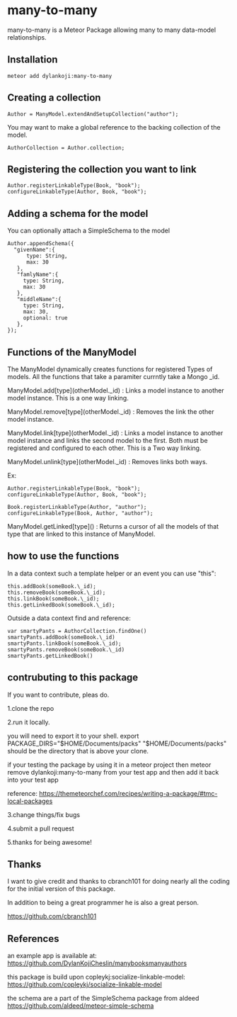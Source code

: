 # many-to-many

many-to-many is a Meteor Package allowing many to many data-model relationships.

## Installation
```
meteor add dylankoji:many-to-many
```

## Creating a collection

```
Author = ManyModel.extendAndSetupCollection("author");
```

You may want to make a global reference to the backing collection of the model.

```
AuthorCollection = Author.collection;
```

## Registering the collection you want to link

```
Author.registerLinkableType(Book, "book");
configureLinkableType(Author, Book, "book");
```

## Adding a schema for the model

You can optionally attach a SimpleSchema to the model

```
Author.appendSchema({
  "givenName":{
      type: String,
      max: 30
   },
   "famlyName":{
     type: String,
     max: 30
   },
   "middleName":{
     type: String,
     max: 30,
     optional: true
   },
});
```


## Functions of the ManyModel

The ManyModel dynamically creates functions for registered Types of models.
All the functions that take a paramiter currntly take a Mongo \_id.

ManyModel.add\[type](otherModel.\_id) : Links a model instance to another
model instance. This is a one way linking.

ManyModel.remove\[type](otherModel.\_id) : Removes the link the other model
instance.

ManyModel.link\[type](otherModel.\_id) : Links a model instance to another
model instance and links the second model to the first. Both must be registered
and configured to each other. This is a Two way linking.

ManyModel.unlink\[type](otherModel.\_id) : Removes links both ways.

 Ex:
 ```
Author.registerLinkableType(Book, "book");
configureLinkableType(Author, Book, "book");

Book.registerLinkableType(Author, "author");
configureLinkableType(Book, Author, "author");
 ```
 ManyModel.getLinked\[type]() : Returns a cursor of all the models of that type
 that are linked to this instance of ManyModel.

## how to use the functions
In a data context such a template helper or an event you can use "this":
```
this.addBook(someBook.\_id);
this.removeBook(someBook.\_id);
this.linkBook(someBook.\_id);
this.getLinkedBook(someBook.\_id);
```

Outside a data context find and reference:
```
var smartyPants = AuthorCollection.findOne()
smartyPants.addBook(someBook.\_id)
smartyPants.linkBook(someBook.\_id);
smartyPants.removeBook(someBook.\_id)
smartyPants.getLinkedBook()
```
## contrubuting to this package

If you want to contribute, pleas do.

1.clone the repo

2.run it locally.

you will need to export it to your shell.
export PACKAGE_DIRS="$HOME/Documents/packs"
"$HOME/Documents/packs" should be the directory that is above your clone.

if your testing the package by using it in a meteor project then
meteor remove dylankoji:many-to-many from your test app
and then add it back into your test app

reference:
https://themeteorchef.com/recipes/writing-a-package/#tmc-local-packages

3.change things/fix bugs

4.submit a pull request

5.thanks for being awesome!

## Thanks

I want to give credit and thanks to cbranch101 for doing nearly all the coding
for the initial version of this package.

In addition to being a great programmer he is also a great person.

https://github.com/cbranch101

## References

an example app is available at:
https://github.com/DylanKojiCheslin/manybooksmanyauthors

this package is build upon copleykj:socialize-linkable-model:
https://github.com/copleykj/socialize-linkable-model

the schema are a part of the SimpleSchema package from aldeed
https://github.com/aldeed/meteor-simple-schema
